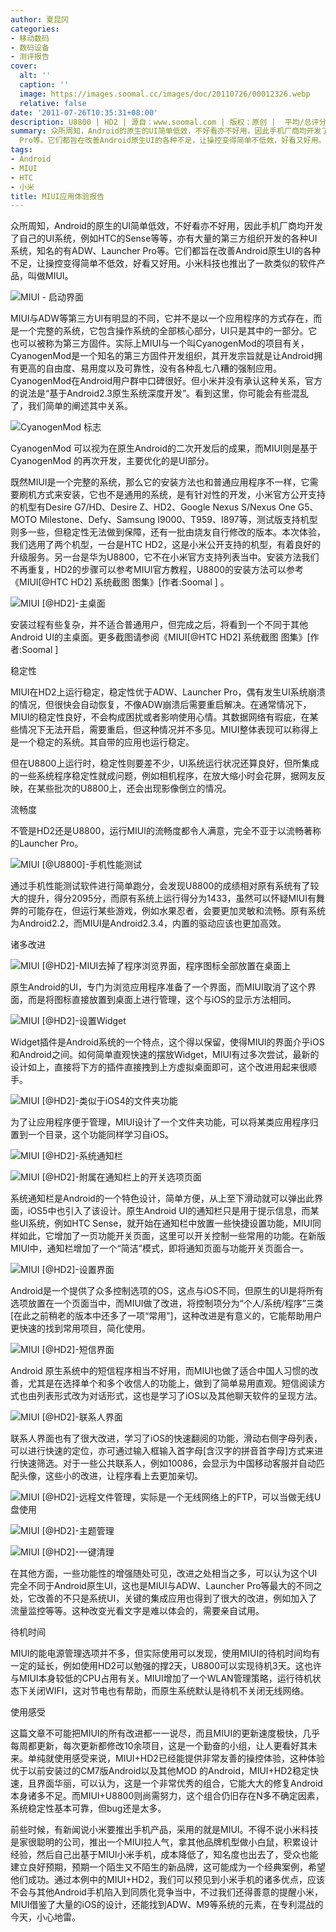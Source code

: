 ```yaml
---
author: 夏昆冈
categories:
- 移动数码
- 数码设备
- 测评报告
cover:
  alt: ''
  caption: ''
  image: https://images.soomal.cc/images/doc/20110726/00012326.webp
  relative: false
date: '2011-07-26T10:35:31+08:00'
description: U8800 | HD2 | 源自：www.soomal.com | 版权：原创 |  平均/总评分：09.31/121
summary: 众所周知，Android的原生的UI简单低效，不好看亦不好用，因此手机厂商均开发了自己的UI系统，例如HTC的Sense等等，亦有大量的第三方组织开发的各种UI系统，知名的有ADW、Launcher
  Pro等。它们都旨在改善Android原生UI的各种不足，让操控变得简单不低效，好看又好用。小米科技也推出了一款类似的软件产品，叫做MIUI
tags:
- Android
- MIUI
- HTC
- 小米
title: MIUI应用体验报告
---
```


众所周知，Android的原生的UI简单低效，不好看亦不好用，因此手机厂商均开发了自己的UI系统，例如HTC的Sense等等，亦有大量的第三方组织开发的各种UI系统，知名的有ADW、Launcher Pro等。它们都旨在改善Android原生UI的各种不足，让操控变得简单不低效，好看又好用。小米科技也推出了一款类似的软件产品，叫做MIUI。



![MIUI - 启动界面](https://images.soomal.cc/images/doc/20110725/00012319.webp)



MIUI与ADW等第三方UI有明显的不同，它并不是以一个应用程序的方式存在，而是一个完整的系统，它包含操作系统的全部核心部分，UI只是其中的一部分。它也可以被称为第三方固件。实际上MIUI与一个叫CyanogenMod的项目有关，CyanogenMod是一个知名的第三方固件开发组织，其开发宗旨就是让Android拥有更高的自由度、易用度以及可靠性，没有各种乱七八糟的强制应用。CyanogenMod在Android用户群中口碑很好。但小米并没有承认这种关系，官方的说法是“基于Android2.3原生系统深度开发”。看到这里，你可能会有些混乱了，我们简单的阐述其中关系。



![CyanogenMod 标志](https://images.soomal.cc/images/doc/20110725/00012320.webp)



CyanogenMod 可以视为在原生Android的二次开发后的成果，而MIUI则是基于CyanogenMod 的再次开发，主要优化的是UI部分。



既然MIUI是一个完整的系统，那么它的安装方法也和普通应用程序不一样，它需要刷机方式来安装，它也不是通用的系统，是有针对性的开发，小米官方公开支持的机型有Desire G7/HD、Desire Z、HD2、Google Nexus S/Nexus One G5、MOTO Milestone、Defy、Samsung I9000、T959、I897等，测试版支持机型则多一些，但稳定性无法做到保障，还有一批由烧友自行修改的版本。本次体验，我们选用了两个机型，一台是HTC HD2，这是小米公开支持的机型，有着良好的升级服务。另一台是华为U8800，它不在小米官方支持列表当中。安装方法我们不再重复，HD2的步骤可以参考MIUI官方教程，U8800的安装方法可以参考《MIUI[@HTC HD2] 系统截图 图集》[作者:Soomal ]
。



![MIUI [@HD2]-主桌面](https://images.soomal.cc/images/doc/20110714/00012116.webp)



安装过程有些复杂，并不适合普通用户，但完成之后，将看到一个不同于其他Android UI的主桌面。更多截图请参阅《MIUI[@HTC HD2] 系统截图 图集》[作者:Soomal ]



稳定性



MIUI在HD2上运行稳定，稳定性优于ADW、Launcher Pro，偶有发生UI系统崩溃的情况，但很快会自动恢复，不像ADW崩溃后需要重启解决。在通常情况下，MIUI的稳定性良好，不会构成困扰或者影响使用心情。其数据网络有瑕疵，在某些情况下无法开启，需要重启，但这种情况并不多见。MIUI整体表现可以称得上是一个稳定的系统。其自带的应用也运行稳定。



但在U8800上运行时，稳定性则要差不少，UI系统运行状况还算良好，但所集成的一些系统程序稳定性就成问题，例如相机程序，在放大缩小时会花屏，据网友反映，在某些批次的U8800上，还会出现影像倒立的情况。



流畅度



不管是HD2还是U8800，运行MIUI的流畅度都令人满意，完全不亚于以流畅著称的Launcher Pro。



![MIUI [@U8800]-手机性能测试](https://images.soomal.cc/images/doc/20110725/00012321.webp)



通过手机性能测试软件进行简单跑分，会发现U8800的成绩相对原有系统有了较大的提升，得分2095分，而原有系统上运行得分为1433，虽然可以怀疑MIUI有舞弊的可能存在，但运行某些游戏，例如水果忍者，会要更加灵敏和流畅。原有系统为Android2.2，而MIUI是Android2.3.4，内置的驱动应该也更加高效。



诸多改进



![MIUI [@HD2]-MIUI去掉了程序浏览界面，程序图标全部放置在桌面上](https://images.soomal.cc/images/doc/20110714/00012117.webp)



原生Android的UI，专门为浏览应用程序准备了一个界面，而MIUI取消了这个界面，而是将图标直接放置到桌面上进行管理，这个与iOS的显示方法相同。



![MIUI [@HD2]-设置Widget](https://images.soomal.cc/images/doc/20110725/00012322.webp)



Widget插件是Android系统的一个特点，这个得以保留，使得MIUI的界面介乎iOS和Android之间。如何简单直观快速的摆放Widget，MIUI有过多次尝试，最新的设计如上，直接将下方的插件直接拽到上方虚拟桌面即可，这个改进用起来很顺手。



![MIUI [@HD2]-类似于iOS4的文件夹功能](https://images.soomal.cc/images/doc/20110714/00012118.webp)



为了让应用程序便于管理，MIUI设计了一个文件夹功能，可以将某类应用程序归置到一个目录，这个功能同样学习自iOS。



![MIUI [@HD2]-系统通知栏](https://images.soomal.cc/images/doc/20110714/00012119.webp)



![MIUI [@HD2]-附属在通知栏上的开关选项页面](https://images.soomal.cc/images/doc/20110714/00012120.webp)



系统通知栏是Android的一个特色设计，简单方便，从上至下滑动就可以弹出此界面，iOS5中也引入了该设计。原生Android UI的通知栏只是用于提示信息，而某些UI系统，例如HTC Sense，就开始在通知栏中放置一些快捷设置功能，MIUI同样如此，它增加了一页功能开关页面，这里可以开关控制一些常用的功能。在新版MIUI中，通知栏增加了一个“简洁”模式，即将通知页面与功能开关页面合一。



![MIUI [@HD2]-设置界面](https://images.soomal.cc/images/doc/20110725/00012323.webp)



Android是一个提供了众多控制选项的OS，这点与iOS不同，但原生的UI是将所有选项放置在一个页面当中，而MIUI做了改进，将控制项分为“个人/系统/程序”三类[在此之前稍老的版本中还多了一项“常用”]，这种改进是有意义的，它能帮助用户更快速的找到常用项目，简化使用。



![MIUI [@HD2]-短信界面](https://images.soomal.cc/images/doc/20110714/00012136.webp)



Android 原生系统中的短信程序相当不好用，而MIUI也做了适合中国人习惯的改善，尤其是在选择单个和多个收信人的功能上，做到了简单易用直观。短信阅读方式也由列表形式改为对话形式，这也是学习了iOS以及其他聊天软件的呈现方法。



![MIUI [@HD2]-联系人界面](https://images.soomal.cc/images/doc/20110725/00012324.webp)



联系人界面也有了很大改进，学习了iOS的快速翻阅的功能，滑动右侧字母列表，可以进行快速的定位，亦可通过输入框输入首字母[含汉字的拼音首字母]方式来进行快速筛选。对于一些公共联系人，例如10086，会显示为中国移动客服并自动匹配头像，这些小的改进，让程序看上去更加亲切。



![MIUI [@HD2]-远程文件管理，实际是一个无线网络上的FTP，可以当做无线U盘使用](https://images.soomal.cc/images/doc/20110714/00012128.webp)



![MIUI [@HD2]-主题管理](https://images.soomal.cc/images/doc/20110714/00012129.webp)



![MIUI [@HD2]-一键清理](https://images.soomal.cc/images/doc/20110726/00012325.webp)



在其他方面，一些功能性的增强随处可见，改进之处相当之多，可以认为这个UI完全不同于Android原生UI，这也是MIUI与ADW、Launcher Pro等最大的不同之处，它改善的不只是系统UI，关键的集成应用也得到了很大的改进，例如加入了流量监控等等。这种改变光看文字是难以体会的，需要亲自试用。



待机时间



MIUI的能电源管理选项并不多，但实际使用可以发现，使用MIUI的待机时间均有一定的延长，例如使用HD2可以勉强的撑2天，U8800可以实现待机3天。这也许与MIUI本身较低的CPU占用有关。MIUI增加了一个WLAN管理策略，运行待机状态下关闭WIFI，这对节电也有帮助，而原生系统默认是待机不关闭无线网络。



使用感受



这篇文章不可能把MIUI的所有改进都一一说尽，而且MIUI的更新速度极快，几乎每周都更新，每次更新都修改10余项目，这是一个勤奋的小组，让人更看好其未来。单纯就使用感受来说，MIUI+HD2已经能提供非常友善的操控体验，这种体验优于以前安装过的CM7版Android以及其他MOD 的Android，MIUI+HD2稳定快速，且界面华丽，可以认为，这是一个非常优秀的组合，它能大大的修复Android本身诸多不足。而MIUI+U8800则尚需努力，这个组合仍旧存在N多不确定因素，系统稳定性基本可靠，但bug还是太多。



前些时候，有新闻说小米要推出手机产品，采用的就是MIUI。不得不说小米科技是家很聪明的公司，推出一个MIUI拉人气，拿其他品牌机型做小白鼠，积累设计经验，然后自己出基于MIUI小米手机，成本降低了，知名度也出去了，受众也能建立良好预期，预期一个陌生又不陌生的新品牌，这可能成为一个经典案例，希望他们成功。通过本例中的MIUI+HD2，我们可以预见到小米手机的诸多优点，应该不会与其他Android手机陷入到同质化竞争当中，不过我们还得善意的提醒小米，MIUI借鉴了大量的iOS的设计，还能找到ADW、M9等系统的元素，在专利混战的今天，小心地雷。
